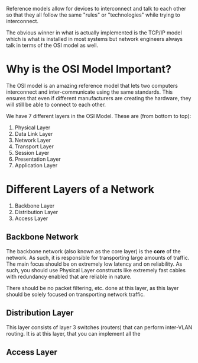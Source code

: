 Reference models allow for devices to interconnect and talk to each other so that they all follow the same "rules" or "technologies" while trying to interconnect.

The obvious winner in what is actually implemented is the TCP/IP model which is what is installed in most systems but network engineers always talk in terms of the OSI model as well.
# Why is the OSI Model Important?
The OSI model is an amazing reference model that lets two computers interconnect and inter-communicate using the same standards. This ensures that even if different manufacturers are creating the hardware, they will still be able to connect to each other.

We have 7 different layers in the OSI Model. These are (from bottom to top):
1. Physical Layer
2. Data Link Layer
3. Network Layer
4. Transport Layer
5. Session Layer
6. Presentation Layer
7. Application Layer
# Different Layers of a Network
1. Backbone Layer
2. Distribution Layer
3. Access Layer
## Backbone Network
The backbone network (also known as the core layer) is the **core** of the network. As such, it is responsible for transporting large amounts of traffic. The main focus should be on extremely low latency and on reliability. As such, you should use Physical Layer constructs like extremely fast cables with redundancy enabled that are reliable in nature.

There should be no packet filtering, etc. done at this layer, as this layer should be solely focused on transporting network traffic.
## Distribution Layer
This layer consists of layer 3 switches (routers) that can perform inter-VLAN routing. It is at this layer, that you can implement all the
## Access Layer




